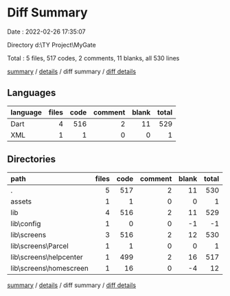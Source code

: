 # Diff Summary

Date : 2022-02-26 17:35:07

Directory d:\TY Project\MyGate

Total : 5 files,  517 codes, 2 comments, 11 blanks, all 530 lines

[summary](results.md) / [details](details.md) / diff summary / [diff details](diff-details.md)

## Languages
| language | files | code | comment | blank | total |
| :--- | ---: | ---: | ---: | ---: | ---: |
| Dart | 4 | 516 | 2 | 11 | 529 |
| XML | 1 | 1 | 0 | 0 | 1 |

## Directories
| path | files | code | comment | blank | total |
| :--- | ---: | ---: | ---: | ---: | ---: |
| . | 5 | 517 | 2 | 11 | 530 |
| assets | 1 | 1 | 0 | 0 | 1 |
| lib | 4 | 516 | 2 | 11 | 529 |
| lib\config | 1 | 0 | 0 | -1 | -1 |
| lib\screens | 3 | 516 | 2 | 12 | 530 |
| lib\screens\Parcel | 1 | 1 | 0 | 0 | 1 |
| lib\screens\helpcenter | 1 | 499 | 2 | 16 | 517 |
| lib\screens\homescreen | 1 | 16 | 0 | -4 | 12 |

[summary](results.md) / [details](details.md) / diff summary / [diff details](diff-details.md)